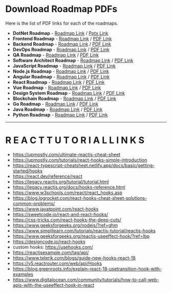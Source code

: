 <br />
<br />

# Download Roadmap PDFs

Here is the list of PDF links for each of the roadmaps.
* **DotNet Roadmap** - [Roadmap Link](https://github.com/adnanyangilic/Roadmaps/blob/master/Roadmaps%20images/DotNet%20Developer%202022%20LearningPath.png) / [Pptx Link](https://github.com/adnanyangilic/Roadmaps/blob/master/Roadmaps%20pdfs/DotNet%20Developer%202022%20learning%20path.pptx)
* **Frontend Roadmap** - [Roadmap Link](https://roadmap.sh/frontend) / [PDF Link](https://roadmap.sh/pdfs/frontend.pdf)
* **Backend Roadmap** - [Roadmap Link](https://roadmap.sh/backend) / [PDF Link](https://roadmap.sh/pdfs/backend.pdf)
* **DevOps Roadmap** - [Roadmap Link](https://roadmap.sh/devops) / [PDF Link](https://roadmap.sh/pdfs/devops.pdf)
* **QA Roadmap** - [Roadmap Link](https://roadmap.sh/qa) / [PDF Link](https://roadmap.sh/pdfs/qa.pdf)
* **Software Architect Roadmap** - [Roadmap Link](https://roadmap.sh/software-architect) / [PDF Link](https://roadmap.sh/pdfs/software-architect.pdf)
* **JavaScript Roadmap** - [Roadmap Link](https://roadmap.sh/javascript) / [PDF Link](https://roadmap.sh/pdfs/javascript.pdf)
* **Node.js Roadmap** - [Roadmap Link](https://roadmap.sh/nodejs) / [PDF Link](https://roadmap.sh/pdfs/nodejs.pdf)
* **Angular Roadmap** - [Roadmap Link](https://roadmap.sh/angular) / [PDF Link](https://roadmap.sh/pdfs/angular.pdf)
* **React Roadmap** - [Roadmap Link](https://roadmap.sh/react) / [PDF Link](https://roadmap.sh/pdfs/react.pdf)
* **Vue Roadmap** - [Roadmap Link](https://roadmap.sh/vue) / [PDF Link](https://roadmap.sh/pdfs/vue.pdf)
* **Design System Roadmap** - [Roadmap Link](https://roadmap.sh/design-system) / [PDF Link](https://roadmap.sh/pdfs/design-system.pdf)
* **Blockchain Roadmap** - [Roadmap Link](https://roadmap.sh/blockchain) / [PDF Link](https://roadmap.sh/pdfs/blockchain.pdf)
* **Go Roadmap** - [Roadmap Link](https://roadmap.sh/go) / [PDF Link](https://roadmap.sh/pdfs/go.pdf)
* **Java Roadmap** - [Roadmap Link](https://roadmap.sh/java) / [PDF Link](https://roadmap.sh/pdfs/java.pdf)
* **Python Roadmap** - [Roadmap Link](https://roadmap.sh/python) / [PDF Link](https://roadmap.sh/pdfs/python.pdf)

------------------------------------------------------------------------------------------------------------------------------------------
# R E A C T   T U T O R I A L   L I N K S
* https://upmostly.com/ultimate-reactjs-cheat-sheet
* https://upmostly.com/tutorials/react-hooks-simple-introduction
* https://react-typescript-cheatsheet.netlify.app/docs/basic/getting-started/hooks
* https://react.dev/reference/react
* https://legacy.reactjs.org/tutorial/tutorial.html
* https://legacy.reactjs.org/docs/hooks-reference.html
* https://www.w3schools.com/react/react_hooks.asp
* https://blog.logrocket.com/react-hooks-cheat-sheet-solutions-common-problems/
* https://www.javatpoint.com/react-hooks
* https://sweetcode.io/react-and-react-hooks/
* https://css-tricks.com/react-hooks-the-deep-cuts/
* https://www.geeksforgeeks.org/nodejs/?ref=ghm
* https://www.simplilearn.com/tutorials/reactjs-tutorial/reactjs-hooks
* https://www.geeksforgeeks.org/reactjs-useeffect-hook/?ref=lbp
* https://designcode.io/react-hooks
* custom hooks: https://usehooks.com/
* https://reactjsexample.com/tag/api/
* https://www.telerik.com/blogs/guide-new-hooks-react-18
* https://v5.reactrouter.com/web/api/Hooks
* https://blog.greenroots.info/explain-react-18-usetransition-hook-with-examples
* https://www.digitalocean.com/community/tutorials/how-to-call-web-apis-with-the-useeffect-hook-in-react
